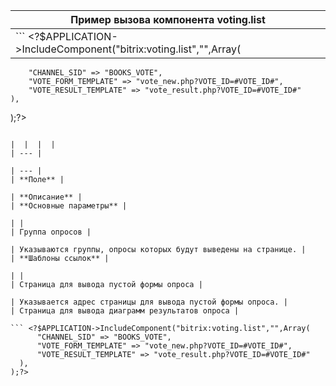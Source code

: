 | Пример вызова компонента **voting.list** |
| --- |
| ``` <?$APPLICATION->IncludeComponent("bitrix:voting.list","",Array(
 		"CHANNEL_SID" => "BOOKS_VOTE", 
 		"VOTE_FORM_TEMPLATE" => "vote_new.php?VOTE_ID=#VOTE_ID#", 
 		"VOTE_RESULT_TEMPLATE" => "vote_result.php?VOTE_ID=#VOTE_ID#" 
 	),
 );?>
  ``` |

|  |  |  |
| --- |

| --- |
| **Поле** |

| **Описание** |
| **Основные параметры** |

| |
| Группа опросов |

| Указываются группы, опросы которых будут выведены на странице. |
| **Шаблоны ссылок** |

| |
| Страница для вывода пустой формы опроса |

| Указывается адрес страницы для вывода пустой формы опроса. |
| Страница для вывода диаграмм результатов опроса |

``` <?$APPLICATION->IncludeComponent("bitrix:voting.list","",Array(
 		"CHANNEL_SID" => "BOOKS_VOTE", 
 		"VOTE_FORM_TEMPLATE" => "vote_new.php?VOTE_ID=#VOTE_ID#", 
 		"VOTE_RESULT_TEMPLATE" => "vote_result.php?VOTE_ID=#VOTE_ID#" 
 	),
 );?>
  ```